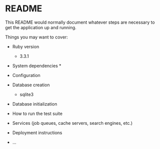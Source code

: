 # README

This README would normally document whatever steps are necessary to get the
application up and running.

Things you may want to cover:

* Ruby version
  * 3.3.1

* System dependencies
  * 

* Configuration

* Database creation
  * sqlite3

* Database initialization

* How to run the test suite

* Services (job queues, cache servers, search engines, etc.)

* Deployment instructions

* ...
